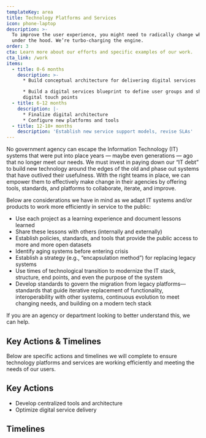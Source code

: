 ```yaml
---
templateKey: area
title: Technology Platforms and Services
icon: phone-laptop
description: >-
  To improve the user experience, you might need to radically change what’s
  under the hood. We’re turbo-charging the engine.
order: 3
cta: Learn more about our efforts and specific examples of our work.
cta_link: /work
items:
  - title: 0-6 months
    description: >-
      * Build conceptual architecture for delivering digital services

      * Build a digital services blueprint to define user groups and shared
      digital touch points
  - title: 6-12 months
    description: |-
      * Finalize digital architecture
      * Configure new platforms and tools
  - title: 12-18+ months
    description: 'Establish new service support models, revise SLAs'
---
```

No government agency can escape the Information Technology (IT) systems that were put into place years — maybe even generations — ago that no longer meet our needs. We must invest in paying down our “IT debt” to build new technology around the edges of the old and phase out systems that have outlived their usefulness. With the right teams in place, we can empower them to effectively make change in their agencies by offering tools, standards, and platforms to collaborate, iterate, and improve.

Below are considerations we have in mind as we adapt IT systems and/or products to work more efficiently in service to the public:  

* Use each project as a learning experience and document lessons learned
* Share these lessons with others (internally and externally)
* Establish policies, standards, and tools that provide the public access to more and more open datasets
* Identify aging systems before entering crisis
* Establish a strategy (e.g., “encapsulation method”) for replacing legacy systems
* Use times of technological transition to modernize the IT stack, structure, end points, and even the purpose of the system
* Develop standards to govern the migration from legacy platforms— standards that guide iterative replacement of functionality, interoperability with other systems, continuous evolution to meet changing needs, and building on a modern tech stack

If you are an agency or department looking to better understand this, we can help. 

## Key Actions & Timelines

Below are specific actions and timelines we will complete to ensure technology platforms and services are working efficiently and meeting the needs of our users. 

## Key Actions

* Develop centralized tools and architecture
* Optimize digital service delivery

## Timelines
